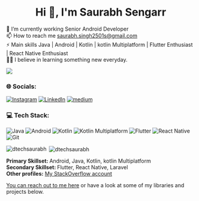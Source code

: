 

<h1 align="center">Hi 👋, I'm Saurabh Sengarr</h1>

🌱 I’m currently  working Senior Android Developer <br>📫 How to reach me saurabh.singh2501s@gmail.com<br>⚡ Main skills Java | Android | Kotlin | kotlin Multiplatform | Flutter Enthusiast | React Native Enthusiast <br>👨‍🎓 I believe in learning something new everyday.



![](https://komarev.com/ghpvc/?username=dtechsaurabh)

### 🌐 Socials:
 [![Instagram](https://img.shields.io/badge/Instagram-%23E4405F.svg?logo=Instagram&style=for-the-badge&logoColor=white)](https://instagram.com/dtechsaurabh) [![LinkedIn](https://img.shields.io/badge/LinkedIn-%230077B5.svg?logo=linkedin&style=for-the-badge&logoColor=white)](https://linkedin.com/in/dtechsaurabh) 
 [![medium](https://img.shields.io/badge/medium-%230077B5.svg?logo=medium&style=for-the-badge&logoColor=white)](https://medium.com/@dtechsaurabh) 


### 💻 Tech Stack:
![Java](https://img.shields.io/badge/java-%23ED8B00.svg?style=for-the-badge&logo=java&logoColor=white) ![Android](https://img.shields.io/badge/Android-3DDC84?style=for-the-badge&logo=android&logoColor=white) ![Kotlin](https://img.shields.io/badge/kotlin-%230095D5.svg?style=for-the-badge&logo=kotlin&logoColor=white) ![Kotlin Multiplatform](https://img.shields.io/badge/Kotlin%20Multiplatform-%230095D5.svg?style=for-the-badge&logo=kotlin&logoColor=white)
![Flutter](https://img.shields.io/badge/Flutter-%2302569B.svg?style=for-the-badge&logo=Flutter&logoColor=white)
![React Native](https://img.shields.io/badge/React_Native-20232A?style=for-the-badge&logo=react&logoColor=61DAFB)
![Git](https://img.shields.io/badge/git-%23F05033.svg?style=for-the-badge&logo=git&logoColor=white) 



<p><img align="left" src="https://github-readme-stats.vercel.app/api/top-langs/?username=dtechsaurabh&layout=compact&hide=html" alt="dtechsaurabh" /></p>

<p>&nbsp;<img align="center" src="https://github-readme-stats.vercel.app/api?username=dtechsaurabh&show_icons=true" alt="dtechsaurabh" /></p>



<b>Primary Skillset: </b> Android, Java, Kotlin, kotlin Multiplatform <br/>
<b>Secondary Skillset: </b> Flutter, React Native, Laravel <br/>
<b>Other profiles:</b>
<a href = "https://stackoverflow.com/users/11495215/dtechsaurabh" target="_blank">My StackOverflow account</a>

<a href = "https://www.linkedin.com/in/dtechsaurabh/" target="_blank">You can reach out to me here</a> or have a look at some of my libraries and projects below.
